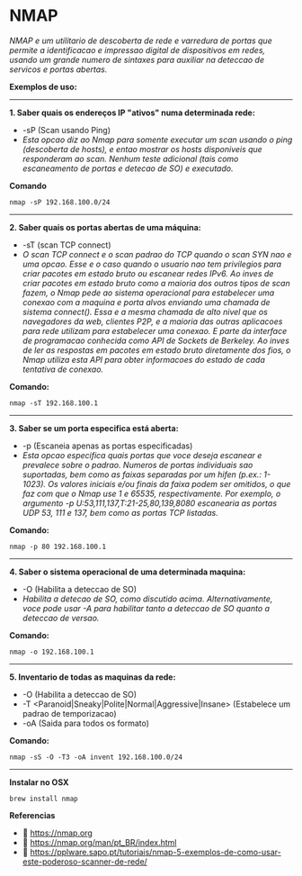 # **NMAP**
*NMAP e um utilitario de descoberta de rede e varredura de portas que permite a identificacao e impressao digital de dispositivos em redes, usando um grande numero de sintaxes para auxiliar na deteccao de servicos e portas abertas.*

**Exemplos de uso:**

-----------------------------------

**1. Saber quais os endereços IP "ativos" numa determinada rede:**
  - -sP (Scan usando Ping)
  - *Esta opcao diz ao Nmap para somente executar um scan usando o ping (descoberta de hosts), e entao mostrar os hosts disponiveis que responderam ao scan. Nenhum teste adicional (tais como escaneamento de portas e detecao de SO) e executado.*

  **Comando**
  ```
  nmap -sP 192.168.100.0/24
  ```

-----------------------------------

**2. Saber quais os portas abertas de uma máquina:**
  - -sT (scan TCP connect)
  - *O scan TCP connect e o scan padrao do TCP quando o scan SYN nao e uma opcao. Esse e o caso quando o usuario nao tem privilegios para criar pacotes em estado bruto ou escanear redes IPv6. Ao inves de criar pacotes em estado bruto como a maioria dos outros tipos de scan fazem, o Nmap pede ao sistema operacional para estabelecer uma conexao com a maquina e porta alvos enviando uma chamada de sistema connect(). Essa e a mesma chamada de alto nivel que os navegadores da web, clientes P2P, e a maioria das outras aplicacoes para rede utilizam para estabelecer uma conexao. E parte da interface de programacao conhecida como API de Sockets de Berkeley. Ao inves de ler as respostas em pacotes em estado bruto diretamente dos fios, o Nmap utiliza esta API para obter informacoes do estado de cada tentativa de conexao.*

  **Comando:**
  ```
  nmap -sT 192.168.100.1
  ```

-----------------------------------

**3. Saber se um porta especifica está aberta:**
  - -p <faixa de portas> (Escaneia apenas as portas especificadas)
  - *Esta opcao especifica quais portas que voce deseja escanear e prevalece sobre o padrao. Numeros de portas individuais sao suportadas, bem como as faixas separadas por um hifen (p.ex.: 1-1023). Os valores iniciais e/ou finais da faixa podem ser omitidos, o que faz com que o Nmap use 1 e 65535, respectivamente. Por exemplo, o argumento -p U:53,111,137,T:21-25,80,139,8080 escanearia as portas UDP 53, 111 e 137, bem como as portas TCP listadas.*
  
  **Comando:**
  ```
  nmap -p 80 192.168.100.1
  ```
  
-----------------------------------

**4. Saber o sistema operacional de uma determinada maquina:**
  - -O (Habilita a deteccao de SO)
  - *Habilita a detecao de SO, como discutido acima. Alternativamente, voce pode usar -A para habilitar tanto a deteccao de SO quanto a deteccao de versao.*

**Comando:**
```
nmap -o 192.168.100.1
```

-----------------------------------

**5. Inventario de todas as maquinas da rede:**
  - -O (Habilita a deteccao de SO)
  - -T <Paranoid|Sneaky|Polite|Normal|Aggressive|Insane> (Estabelece um padrao de temporizacao)
  - -oA <nome-base> (Saida para todos os formato)

**Comando:**
```
nmap -sS -O -T3 -oA invent 192.168.100.0/24
```

-----------------------------------

**Instalar no OSX**
```
brew install nmap
```

**Referencias**
- :bookmark:  https://nmap.org
- :bookmark:  https://nmap.org/man/pt_BR/index.html
- :bookmark:  https://pplware.sapo.pt/tutoriais/nmap-5-exemplos-de-como-usar-este-poderoso-scanner-de-rede/
